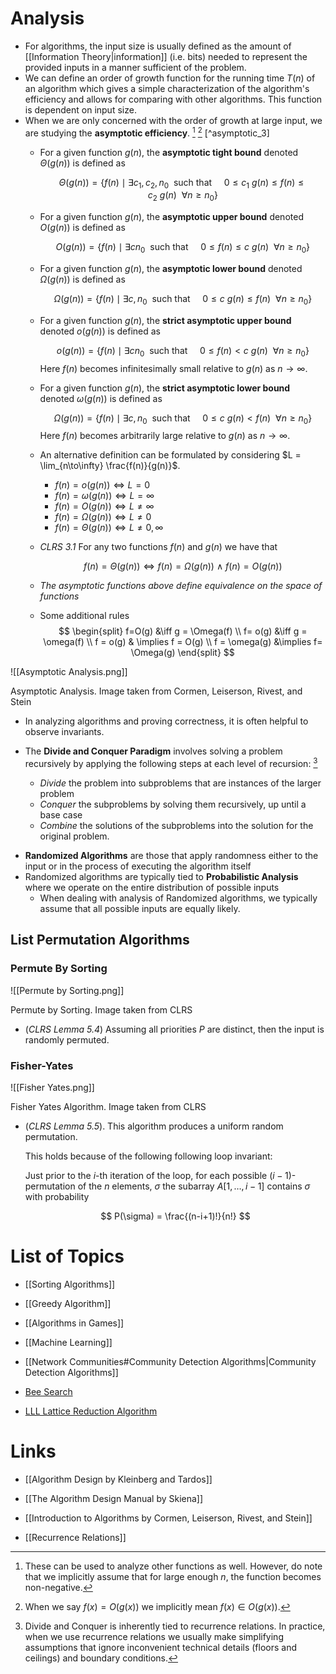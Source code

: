 # Analysis
* For algorithms, the input size is usually defined as the amount of [[Information Theory|information]] (i.e. bits) needed to represent the provided inputs in a manner sufficient of the problem. 
* We can define an order of growth function for the running time $T(n)$ of an algorithm which gives a simple characterization of the algorithm's efficiency and allows for comparing with other algorithms. This function is dependent on input size.
* When we are only concerned with the order of growth at large input, we are studying the **asymptotic efficiency**.  [^asymptotic_1] [^asymptotic_2] [^asymptotic_3]
	* For a given function $g(n)$, the **asymptotic tight bound** denoted $\Theta(g(n))$  is defined as
	  
	  $$
	  \Theta(g(n)) = \{f(n) \mid \exists c_1, c_2, n_0 \ \text{ such that} \ \ \ \ \  0 \le c_1\ g(n) \le f(n) \le c_2 \ g(n)  \ \ \forall n\ge n_0\}
	  $$

	* For a given function $g(n)$, the **asymptotic upper bound** denoted $O(g(n))$ is defined as 
	  
	  $$
	  O(g(n)) = \{f(n) \mid \exists c n_0 \ \text{ such that} \ \ \ \ \  0 \le f(n) \le c \ g(n)  \ \ \forall n\ge n_0\}
	  $$
	* For a given function $g(n)$, the **asymptotic lower bound** denoted $\Omega(g(n))$  is defined as
	  
	  $$
	  \Omega(g(n)) = \{f(n) \mid \exists c, n_0 \ \text{ such that} \ \ \ \ \  0 \le c\ g(n) \le f(n)  \ \ \forall n\ge n_0\}
	  $$

	* For a given function $g(n)$, the **strict asymptotic upper bound** denoted $o(g(n))$ is defined as 
	  
	  $$
	  o(g(n)) = \{f(n) \mid \exists c n_0 \ \text{ such that} \ \ \ \ \  0 \le f(n) < c \ g(n)  \ \ \forall n\ge n_0\}
	  $$
	  Here $f(n)$ becomes infinitesimally small relative to $g(n)$ as $n\to \infty$.

	* For a given function $g(n)$, the **strict asymptotic lower bound** denoted $\omega(g(n))$  is defined as
	  
	   $$
	  \Omega(g(n)) = \{f(n) \mid \exists c, n_0 \ \text{ such that} \ \ \ \ \  0 \le c\ g(n) < f(n)  \ \ \forall n \ge n_0\}
	  $$
	  Here $f(n)$ becomes arbitrarily large relative to $g(n)$ as $n\to \infty$.

	* An alternative definition can be formulated by considering $L = \lim_{n\to\infty} \frac{f(n)}{g(n)}$.
		* $f(n) = o(g(n)) \iff L = 0$
		* $f(n) = \omega(g(n)) \iff L = \infty$ 
		* $f(n)=O(g(n)) \iff L \ne \infty$
		* $f(n)= \Omega(g(n)) \iff L \ne 0$ 
		* $f(n) = \Theta(g(n)) \iff L\ne 0, \infty$ 

	* *CLRS 3.1* For any two functions $f(n)$ and $g(n)$ we have that
	  
	  $$
	  f(n)=\Theta(g(n)) \iff f(n) =\Omega(g(n)) \ \wedge \ f(n) = O(g(n)) 
	  $$
	* *The asymptotic functions above define equivalence on the space of functions*

	* Some additional rules
	  $$
	  \begin{split}
	  f=O(g) &\iff g = \Omega(f) \\ 
	  f= o(g) &\iff g = \omega(f) \\ 
	  f = o(g) & \implies f = O(g) \\ 
	  f = \omega(g) &\implies f= \Omega(g) 
	  \end{split}
	  $$

![[Asymptotic Analysis.png]]
<figcaption> Asymptotic Analysis. Image taken from Cormen, Leiserson, Rivest, and Stein </figcaption>

[^asymptotic_1]: These can be used to analyze other functions as well. However, do note that we implicitly assume that for large enough $n$, the function becomes non-negative. 
[^asymptotic_2]: When we say $f(x)=O(g(x))$ we implicitly mean $f(x) \in O(g(x))$. 
[^asymptoic_3]: Another way to read the definitions is that the only way for $g$ to compare to $f$ is if it is scaled by an appropriate constant $c>0$.

* In analyzing algorithms and proving correctness, it is often helpful to observe invariants. 

* The **Divide and Conquer Paradigm** involves solving a problem recursively by applying the following steps at each level of recursion: [^dnc]
	* *Divide* the problem into subproblems that are instances of the larger problem
	* *Conquer* the subproblems by solving them recursively, up until a base case 
	* *Combine* the solutions of the subproblems into the solution for the original problem.
[^dnc]: Divide and Conquer is inherently tied to recurrence relations. In practice, when we use recurrence relations we usually make simplifying assumptions that ignore inconvenient technical details (floors and ceilings)  and boundary conditions. 


* **Randomized Algorithms** are those that apply randomness either to the input or in the process of executing the algorithm itself 
* Randomized algorithms are typically tied to **Probabilistic Analysis** where we operate on the entire distribution of possible inputs
	* When dealing with analysis of Randomized algorithms, we typically assume that all possible inputs are equally likely. 

## List Permutation Algorithms
### Permute By Sorting
![[Permute by Sorting.png]]
<figcaption> Permute by Sorting. Image taken from CLRS</figcaption>


* (*CLRS Lemma 5.4*) Assuming all priorities $P$ are distinct, then the input is randomly permuted. 

### Fisher-Yates 
![[Fisher Yates.png]]
<figcaption> Fisher Yates Algorithm. Image taken from CLRS</figcaption>

* (*CLRS Lemma 5.5*). This algorithm produces a uniform random permutation.
  
  This holds because of the following following loop invariant:
  
  Just prior to the $i$-th iteration of the loop, for each possible $(i-1)$-permutation of the $n$ elements, $\sigma$ the subarray $A[1,\dots,i-1]$ contains $\sigma$ with probability 
  
  $$
  P(\sigma) = \frac{(n-i+1)!}{n!}
  $$


# List of Topics
* [[Sorting Algorithms]]
* [[Greedy Algorithm]]


* [[Algorithms in Games]]
* [[Machine Learning]]
* [[Network Communities#Community Detection Algorithms|Community Detection Algorithms]]

* [Bee Search](https://en.wikipedia.org/wiki/Bees_algorithm)
* [LLL Lattice Reduction Algorithm](https://en.wikipedia.org/wiki/Lenstra–Lenstra–Lovász_lattice_basis_reduction_algorithm)

# Links 
* [[Algorithm Design by Kleinberg and Tardos]]
* [[The Algorithm Design Manual by Skiena]]
* [[Introduction to Algorithms by Cormen, Leiserson, Rivest, and Stein]]

* [[Recurrence Relations]]